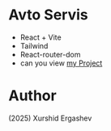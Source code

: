 # Avto Servis
- React + Vite
- Tailwind
- React-router-dom
- can you view [my Project](https://project-avtoservis-x.netlify.app/)
# Author 
(2025) Xurshid Ergashev 
